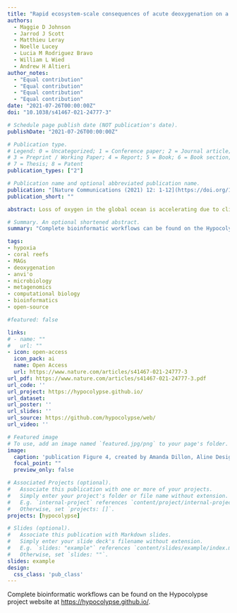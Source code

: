 ```yaml
---
title: "Rapid ecosystem-scale consequences of acute deoxygenation on a Caribbean coral reef"
authors:
  - Maggie D Johnson
  - Jarrod J Scott
  - Matthieu Leray
  - Noelle Lucey
  - Lucia M Rodriguez Bravo
  - William L Wied
  - Andrew H Altieri
author_notes:
  - "Equal contribution"
  - "Equal contribution"
  - "Equal contribution"
  - "Equal contribution"
date: "2021-07-26T00:00:00Z"
doi: "10.1038/s41467-021-24777-3"

# Schedule page publish date (NOT publication's date).
publishDate: "2021-07-26T00:00:00Z"

# Publication type.
# Legend: 0 = Uncategorized; 1 = Conference paper; 2 = Journal article;
# 3 = Preprint / Working Paper; 4 = Report; 5 = Book; 6 = Book section;
# 7 = Thesis; 8 = Patent
publication_types: ["2"]

# Publication name and optional abbreviated publication name.
publication: "[Nature Communications (2021) 12: 1-12](https://doi.org/10.1038/s41467-021-24777-3)"
publication_short: ""

abstract: Loss of oxygen in the global ocean is accelerating due to climate change and eutrophication, but how acute deoxygenation events affect tropical marine ecosystems remains poorly understood. Here we integrate analyses of coral reef benthic communities with microbial community sequencing to show how a deoxygenation event rapidly altered benthic community composition and microbial assemblages in a shallow tropical reef ecosystem. Conditions associated with the event precipitated coral bleaching and mass mortality, causing a 50% loss of live coral and a shift in the benthic community that persisted a year later. Conversely, the unique taxonomic and functional profile of hypoxia-associated microbes rapidly reverted to a normoxic assemblage one month after the event. The decoupling of ecological trajectories among these major functional groups following an acute event emphasizes the need to incorporate deoxygenation as an emerging stressor into coral reef research and management plans to combat escalating threats to reef persistence.

# Summary. An optional shortened abstract.
summary: "Complete bioinformatic workflows can be found on the Hypocolypse project website at https://hypocolypse.github.io/."

tags:
- hypoxia
- coral reefs
- MAGs
- deoxygenation
- anvi'o
- microbiology
- metagenomics
- computational biology
- bioinformatics
- open-source

#featured: false

links:
# - name: ""
#   url: ""
- icon: open-access
  icon_pack: ai
  name: Open Access
  url: https://www.nature.com/articles/s41467-021-24777-3
url_pdf: https://www.nature.com/articles/s41467-021-24777-3.pdf
url_code: ''
url_project: https://hypocolypse.github.io/
url_dataset:
url_poster: ''
url_slides: ''
url_source: https://github.com/hypocolypse/web/
url_video: ''

# Featured image
# To use, add an image named `featured.jpg/png` to your page's folder.
image:
  caption: 'publication Figure 4, created by Amanda Dillon, Aline Design LLC.'
  focal_point: ""
  preview_only: false

# Associated Projects (optional).
#   Associate this publication with one or more of your projects.
#   Simply enter your project's folder or file name without extension.
#   E.g. `internal-project` references `content/project/internal-project/index.md`.
#   Otherwise, set `projects: []`.
projects: [hypocolypse]

# Slides (optional).
#   Associate this publication with Markdown slides.
#   Simply enter your slide deck's filename without extension.
#   E.g. `slides: "example"` references `content/slides/example/index.md`.
#   Otherwise, set `slides: ""`.
slides: example
design:
  css_class: 'pub_class'
---
```


Complete bioinformatic workflows can be found on the Hypocolypse project website at https://hypocolypse.github.io/.

<script type='text/javascript' src='https://d1bxh8uas1mnw7.cloudfront.net/assets/embed.js'></script>

<span data-badge-type="medium-donut" data-doi="10.1038/s41467-021-24777-3" data-condensed="true" data-hide-no-mentions="true" class="altmetric-embed"></span> <span class="__dimensions_badge_embed__" data-doi="10.1038/s41467-021-24777-3" data-hide-zero-citations="false" data-legend="hover-right"></span><script async src="https://badge.dimensions.ai/badge.js" charset="utf-8"></script>

<br/>
